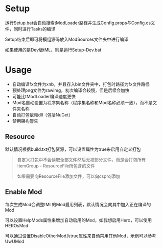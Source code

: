 # Setup

运行Setup.bat会自动搜索tModLoader路径并生成Config.props与Config.cs文件，同时进行Tasks的编译

Setup结束后即可将模组源码放入ModSources文件夹中进行编译

如果使用的是Dev版tML，则是运行Setup-Dev.bat

# Usage

-   自动编译fx文件为xnb，并且存入bin文件夹中，打包时路径为fx文件路径
-   预处理png文件为rawimg，初次编译会较慢，但是后续会加快
-   可能比tModLoader编译速度更快
-   Mod名自动设置为程序集名称（程序集名称和Mod名称必须一致），而不是文件夹名称
-   自动打包依赖dll（包括NuGet）
-   禁用架构警告

## Resource

默认情况根据build.txt打包资源，可以设置<IgnoreBuildFile>属性为true来启用自定义打包

>   自定义打包中不会读取全部文件然后无视部分文件，而是会打包所有ItemGroup - ResourceFile所包含的文件
>
>   如果需要向ResourceFile添加文件，可以向csproj添加<ResourceFile Include="" />

## Enable Mod

每次生成Mod会调整tML的Mod启用列表，默认情况会向其中加入正在编译的Mod

可以设置HelpMods属性来增加自动启用的Mod，如我想启用Hero，可以使用<HelpMods>HEROsMod<HelpMods>

可以通过设置DisableOtherMod为true属性来自动禁用其他Mod，示例可以参考UwUMod

  
